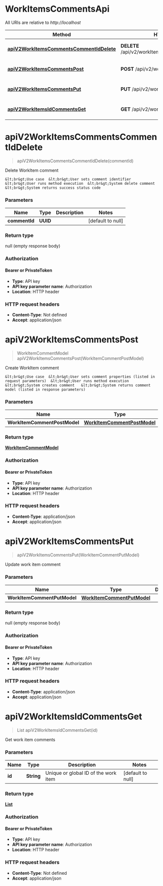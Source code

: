 # WorkItemsCommentsApi

All URIs are relative to *http://localhost*

| Method | HTTP request | Description |
|------------- | ------------- | -------------|
| [**apiV2WorkItemsCommentsCommentIdDelete**](WorkItemsCommentsApi.md#apiV2WorkItemsCommentsCommentIdDelete) | **DELETE** /api/v2/workItems/comments/{commentId} | Delete WorkItem comment |
| [**apiV2WorkItemsCommentsPost**](WorkItemsCommentsApi.md#apiV2WorkItemsCommentsPost) | **POST** /api/v2/workItems/comments | Create WorkItem comment |
| [**apiV2WorkItemsCommentsPut**](WorkItemsCommentsApi.md#apiV2WorkItemsCommentsPut) | **PUT** /api/v2/workItems/comments | Update work item comment |
| [**apiV2WorkItemsIdCommentsGet**](WorkItemsCommentsApi.md#apiV2WorkItemsIdCommentsGet) | **GET** /api/v2/workItems/{id}/comments | Get work item comments |


<a name="apiV2WorkItemsCommentsCommentIdDelete"></a>
# **apiV2WorkItemsCommentsCommentIdDelete**
> apiV2WorkItemsCommentsCommentIdDelete(commentId)

Delete WorkItem comment

    &lt;br&gt;Use case  &lt;br&gt;User sets comment identifier  &lt;br&gt;User runs method execution  &lt;br&gt;System delete comment   &lt;br&gt;System returns success status code

### Parameters

|Name | Type | Description  | Notes |
|------------- | ------------- | ------------- | -------------|
| **commentId** | **UUID**|  | [default to null] |

### Return type

null (empty response body)

### Authorization

#### Bearer or PrivateToken

- **Type**: API key
- **API key parameter name**: Authorization
- **Location**: HTTP header

### HTTP request headers

- **Content-Type**: Not defined
- **Accept**: application/json

<a name="apiV2WorkItemsCommentsPost"></a>
# **apiV2WorkItemsCommentsPost**
> WorkItemCommentModel apiV2WorkItemsCommentsPost(WorkItemCommentPostModel)

Create WorkItem comment

    &lt;br&gt;Use case  &lt;br&gt;User sets comment properties (listed in request parameters)  &lt;br&gt;User runs method execution  &lt;br&gt;System creates comment   &lt;br&gt;System returns comment model (listed in response parameters)

### Parameters

|Name | Type | Description  | Notes |
|------------- | ------------- | ------------- | -------------|
| **WorkItemCommentPostModel** | [**WorkItemCommentPostModel**](../Models/WorkItemCommentPostModel.md)|  | [optional] |

### Return type

[**WorkItemCommentModel**](../Models/WorkItemCommentModel.md)

### Authorization

#### Bearer or PrivateToken

- **Type**: API key
- **API key parameter name**: Authorization
- **Location**: HTTP header

### HTTP request headers

- **Content-Type**: application/json
- **Accept**: application/json

<a name="apiV2WorkItemsCommentsPut"></a>
# **apiV2WorkItemsCommentsPut**
> apiV2WorkItemsCommentsPut(WorkItemCommentPutModel)

Update work item comment

### Parameters

|Name | Type | Description  | Notes |
|------------- | ------------- | ------------- | -------------|
| **WorkItemCommentPutModel** | [**WorkItemCommentPutModel**](../Models/WorkItemCommentPutModel.md)|  | [optional] |

### Return type

null (empty response body)

### Authorization

#### Bearer or PrivateToken

- **Type**: API key
- **API key parameter name**: Authorization
- **Location**: HTTP header

### HTTP request headers

- **Content-Type**: application/json
- **Accept**: application/json

<a name="apiV2WorkItemsIdCommentsGet"></a>
# **apiV2WorkItemsIdCommentsGet**
> List apiV2WorkItemsIdCommentsGet(id)

Get work item comments

### Parameters

|Name | Type | Description  | Notes |
|------------- | ------------- | ------------- | -------------|
| **id** | **String**| Unique or global ID of the work item | [default to null] |

### Return type

[**List**](../Models/WorkItemCommentModel.md)

### Authorization

#### Bearer or PrivateToken

- **Type**: API key
- **API key parameter name**: Authorization
- **Location**: HTTP header

### HTTP request headers

- **Content-Type**: Not defined
- **Accept**: application/json

